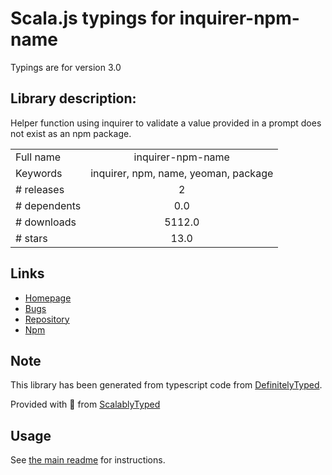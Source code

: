 
# Scala.js typings for inquirer-npm-name

Typings are for version 3.0

## Library description:
Helper function using inquirer to validate a value provided in a prompt does not exist as an npm package.

|                    |                 |
| ------------------ | :-------------: |
| Full name          | inquirer-npm-name |
| Keywords           | inquirer, npm, name, yeoman, package |
| # releases         | 2 |
| # dependents       | 0.0 |
| # downloads        | 5112.0 |
| # stars            | 13.0 |

## Links
- [Homepage](https://github.com/SBoudrias/inquirer-npm-name#readme)
- [Bugs](https://github.com/SBoudrias/inquirer-npm-name/issues)
- [Repository](https://github.com/SBoudrias/inquirer-npm-name)
- [Npm](https://www.npmjs.com/package/inquirer-npm-name)
    


## Note
This library has been generated from typescript code from [DefinitelyTyped](https://definitelytyped.org).

Provided with :purple_heart: from [ScalablyTyped](https://github.com/oyvindberg/ScalablyTyped)

## Usage
See [the main readme](../../readme.md) for instructions.


